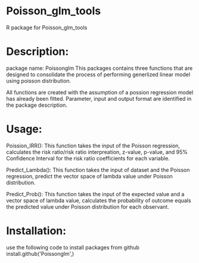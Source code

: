 # Poisson_glm_tools
R package for Poisson_glm_tools

# Description:
package name: Poissonglm
This packages contains three functions that are designed to consolidate the process of performing generlized linear model 
using poisson distribution. 

All functions are created with the assumption of a possion regression model has already been fitted. 
Parameter, input and output format are identified in the package description. 

# Usage:
Poission_IRR():
This function takes the input of the Poisson regression, calculates the risk ratio/risk ratio interpreation, z-value, p-value, 
and 95% Confidence Interval for the risk ratio coefficients for each variable. 

Predict_Lambda():
This function takes the input of dataset and the Poisson regression, predict the vector space of lambda value under Poisson distribution.

Predict_Prob():
This function takes the input of the expected value and a vector space of lambda value, calculates the probability of outcome equals 
the predicted value under Poisson distribution for each observant. 

# Installation:
use the following code to install packages from github
install.github('Poissonglm',)
